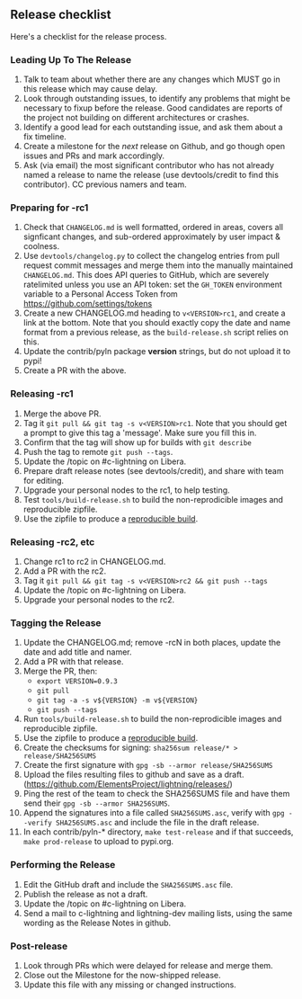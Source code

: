 ## Release checklist

Here's a checklist for the release process.

### Leading Up To The Release

1. Talk to team about whether there are any changes which MUST go in
   this release which may cause delay.
2. Look through outstanding issues, to identify any problems that might
   be necessary to fixup before the release. Good candidates are reports
   of the project not building on different architectures or crashes.
3. Identify a good lead for each outstanding issue, and ask them about
   a fix timeline.
4. Create a milestone for the *next* release on Github, and go though
   open issues and PRs and mark accordingly.
5. Ask (via email) the most significant contributor who has not
   already named a release to name the release (use devtools/credit to
   find this contributor). CC previous namers and team.

### Preparing for -rc1

1. Check that `CHANGELOG.md` is well formatted, ordered in areas,
   covers all signficant changes, and sub-ordered approximately by user impact
   & coolness.
2. Use `devtools/changelog.py` to collect the changelog entries from pull
   request commit messages and merge them into the manually maintained
   `CHANGELOG.md`.  This does API queries to GitHub, which are severely
   ratelimited unless you use an API token: set the `GH_TOKEN` environment
   variable to a Personal Access Token from https://github.com/settings/tokens
3. Create a new CHANGELOG.md heading to `v<VERSION>rc1`, and create a link at
   the bottom. Note that you should exactly copy the date and name format from
   a previous release, as the `build-release.sh` script relies on this.
4. Update the contrib/pyln package __version__ strings, but do not upload
   it to pypi!
5. Create a PR with the above.

### Releasing -rc1

1. Merge the above PR.
2. Tag it `git pull && git tag -s v<VERSION>rc1`. Note that you
   should get a prompt to give this tag a 'message'. Make sure you fill this in.
3. Confirm that the tag will show up for builds with `git describe`
4. Push the tag to remote `git push --tags`.
3. Update the /topic on #c-lightning on Libera.
4. Prepare draft release notes (see devtools/credit), and share with team for editing.
5. Upgrade your personal nodes to the rc1, to help testing.
6. Test `tools/build-release.sh` to build the non-reprodicible images
   and reproducible zipfile.
7. Use the zipfile to produce a [reproducible build](REPRODUCIBLE.md).

### Releasing -rc2, etc

1. Change rc1 to rc2 in CHANGELOG.md.
2. Add a PR with the rc2.
3. Tag it `git pull && git tag -s v<VERSION>rc2 && git push --tags`
4. Update the /topic on #c-lightning on Libera.
5. Upgrade your personal nodes to the rc2.

### Tagging the Release

1. Update the CHANGELOG.md; remove -rcN in both places, update the date and add title and namer.
2. Add a PR with that release.
3. Merge the PR, then:
   - `export VERSION=0.9.3`
   - `git pull`
   - `git tag -a -s v${VERSION} -m v${VERSION}`
   - `git push --tags`
4. Run `tools/build-release.sh` to build the non-reprodicible images
   and reproducible zipfile.
5. Use the zipfile to produce a [reproducible build](REPRODUCIBLE.md).
6. Create the checksums for signing: `sha256sum release/* > release/SHA256SUMS`
7. Create the first signature with `gpg -sb --armor release/SHA256SUMS`
8. Upload the files resulting files to github and
   save as a draft.
   (https://github.com/ElementsProject/lightning/releases/)
9. Ping the rest of the team to check the SHA256SUMS file and have them send their
   `gpg -sb --armor SHA256SUMS`.
10. Append the signatures into a file called `SHA256SUMS.asc`, verify
   with `gpg --verify SHA256SUMS.asc` and include the file in the draft
   release.
11. In each contrib/pyln-* directory, `make test-release` and if that succeeds,
    `make prod-release` to upload to pypi.org.

### Performing the Release

1. Edit the GitHub draft and include the `SHA256SUMS.asc` file.
2. Publish the release as not a draft.
3. Update the /topic on #c-lightning on Libera.
4. Send a mail to c-lightning and lightning-dev mailing lists, using the
   same wording as the Release Notes in github.

### Post-release

1. Look through PRs which were delayed for release and merge them.
2. Close out the Milestone for the now-shipped release.
3. Update this file with any missing or changed instructions.
